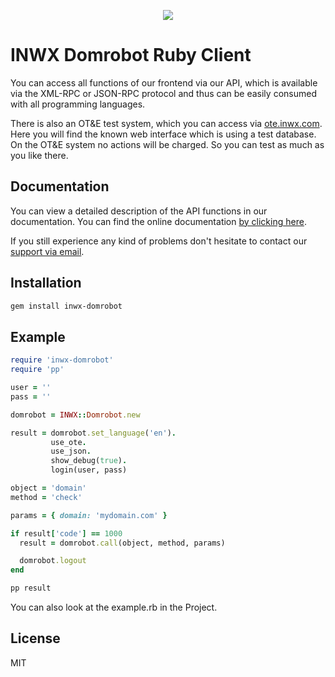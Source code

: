 <p align="center">
  <a href="https://www.inwx.de/en" target="_blank">
    <img src="https://images.inwx.com/logos/inwx_nl.png">
  </a>
</p>

INWX Domrobot Ruby Client
=========
You can access all functions of our frontend via our API, which is available via the XML-RPC or JSON-RPC protocol and thus can be easily consumed with all programming languages.

There is also an OT&E test system, which you can access via [ote.inwx.com](https://ote.inwx.com/en/). Here you will find the known web interface which is using a test database. On the OT&E system no actions will be charged. So you can test as much as you like there.

Documentation
------
You can view a detailed description of the API functions in our documentation. You can find the online documentation [by clicking here](https://www.inwx.de/en/help/apidoc).

If you still experience any kind of problems don't hesitate to contact our [support via email](mailto:support@inwx.de).

Installation
-------

```bash
gem install inwx-domrobot
```

Example
-------

```ruby
require 'inwx-domrobot'
require 'pp'

user = ''
pass = ''

domrobot = INWX::Domrobot.new

result = domrobot.set_language('en').
         use_ote.
         use_json.
         show_debug(true).
         login(user, pass)

object = 'domain'
method = 'check'

params = { domain: 'mydomain.com' }

if result['code'] == 1000
  result = domrobot.call(object, method, params)

  domrobot.logout
end

pp result
```

You can also look at the example.rb in the Project.

License
----

MIT
